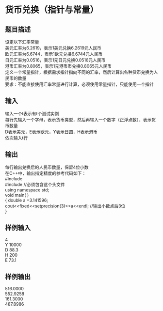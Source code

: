  # 货币兑换（指针与常量）  
  
 ## 题目描述  
 设定以下汇率常量  
 美元汇率为6.2619，表示1美元兑换6.2619元人民币  
 欧元汇率为6.6744，表示1欧元兑换6.6744元人民币  
 日元汇率为0.0516，表示1元日元兑换0.0516元人民币  
 港币汇率为0.8065，表示1元港币币兑换0.8065元人民币  
 定义一个常量指针，根据需求指针指向不同的汇率，然后计算出各种货币兑换为人民币的数量  
 要求：不能直接使用汇率常量进行计算，必须使用常量指针，只能使用一个指针  
   
 ## 输入  
 输入一个t表示有t个测试实例  
 每行先输入一个字母，表示货币类型，然后再输入一个数字（正浮点数），表示货币数量  
 D表示美元，E表示欧元，Y表示日圆，H表示港币  
 依次输入t行  
   
 ## 输出  
 每行输出兑换后的人民币数量，保留4位小数  
 在C++中，输出指定精度的参考代码如下：  
 #include <iostream>  
 #include <iomanip> //必须包含这个头文件  
 using namespace std;  
 void main( )  
 { double a =3.141596;  
 cout<<fixed<<setprecision(3)<<a<<endl;  //输出小数点后3位  
 }  
   
 ## 样例输入  
 4  
 Y 10000  
 D 88.3  
 H 200  
 E 73.1  
 ## 样例输出  
 516.0000  
 552.9258  
 161.3000  
 487.8986  
   
  
